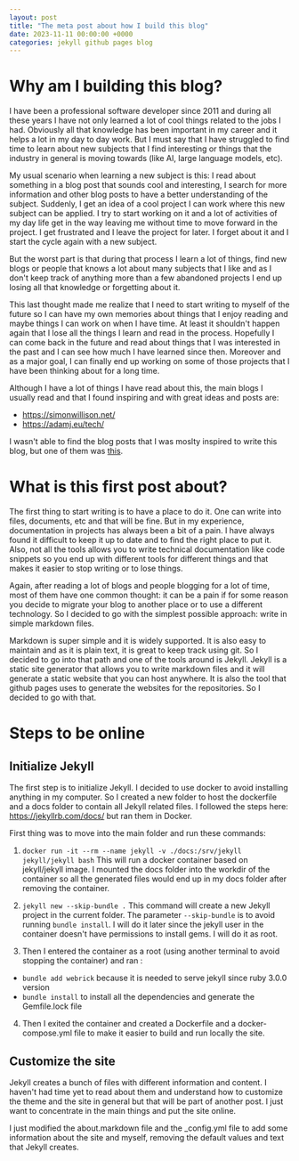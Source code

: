 ```yaml
---
layout: post
title: "The meta post about how I build this blog"
date: 2023-11-11 00:00:00 +0000
categories: jekyll github pages blog
---
```


# Why am I building this blog?

I have been a professional software developer since 2011 and during all these years I have not only learned a lot of cool things related to the jobs I had. Obviously all that knowledge has been important in my career and it helps a lot in my day to day work. But I must say that I have struggled to find time to learn about new subjects that I find interesting or things that the industry in general is moving towards (like AI, large language models, etc).

My usual scenario when learning a new subject is this: I read about something in a blog post that sounds cool and interesting, I search for more information and other blog posts to have a better understanding of the subject. Suddenly, I get an idea of a cool project I can work where this new subject can be applied. I try to start working on it and a lot of activities of my day life get in the way leaving me without time to move forward in the project. I get frustrated and I leave the project for later. I forget about it and I start the cycle again with a new subject.

But the worst part is that during that process I learn a lot of things, find new blogs or people that knows a lot about many subjects that I like and as I don't keep track of anything more than a few abandoned projects I end up losing all that knowledge or forgetting about it.

This last thought made me realize that I need to start writing to myself of the future so I can have my own memories about things that I enjoy reading and maybe things I can work on when I have time. At least it shouldn't happen again that I lose all the things I learn and read in the process. Hopefully I can come back in the future and read about things that I was interested in the past and I can see how much I have learned since then. Moreover and as a major goal, I can finally end up working on some of those projects that I have been thinking about for a long time.

Although I have a lot of things I have read about this, the main blogs I usually read and that I found inspiring and with great ideas and posts are:

- https://simonwillison.net/
- https://adamj.eu/tech/

I wasn't able to find the blog posts that I was moslty inspired to write this blog, but one of them was [this](https://simonwillison.net/2022/Nov/6/what-to-blog-about/).

# What is this first post about?

The first thing to start writing is to have a place to do it. One can write into files, documents, etc and that will be fine. But in my experience, documentation in projects has always been a bit of a pain. I have always found it difficult to keep it up to date and to find the right place to put it. Also, not all the tools allows you to write technical documentation like code snippets so you end up with different tools for different things and that makes it easier to stop writing or to lose things.

Again, after reading a lot of blogs and people blogging for a lot of time, most of them have one common thought: it can be a pain if for some reason you decide to migrate your blog to another place or to use a different technology. So I decided to go with the simplest possible approach: write in simple markdown files.

Markdown is super simple and it is widely supported. It is also easy to maintain and as it is plain text, it is great to keep track using git. So I decided to go into that path and one of the tools around is Jekyll. Jekyll is a static site generator that allows you to write markdown files and it will generate a static website that you can host anywhere. It is also the tool that github pages uses to generate the websites for the repositories. So I decided to go with that.

# Steps to be online

## Initialize Jekyll

The first step is to initialize Jekyll. I decided to use docker to avoid installing anything in my computer. So I created a new folder to host the dockerfile and a docs folder to contain all Jekyll related files. I followed the steps here: https://jekyllrb.com/docs/ but ran them in Docker.

First thing was to move into the main folder and run these commands:

1. `docker run -it --rm --name jekyll -v ./docs:/srv/jekyll jekyll/jekyll bash`
   This will run a docker container based on jekyll/jekyll image. I mounted the docs folder into the workdir of the container so all the generated files would end up in my docs folder after removing the container.

2. `jekyll new --skip-bundle .`
   This command will create a new Jekyll project in the current folder. The parameter `--skip-bundle` is to avoid running `bundle install`. I will do it later since the jekyll user in the container doesn't have permissions to install gems. I will do it as root.

3. Then I entered the container as a root (using another terminal to avoid stopping the container) and ran :

- `bundle add webrick` because it is needed to serve jekyll since ruby 3.0.0 version
- `bundle install` to install all the dependencies and generate the Gemfile.lock file

4. Then I exited the container and created a Dockerfile and a docker-compose.yml file to make it easier to build and run locally the site.

## Customize the site

Jekyll creates a bunch of files with different information and content. I haven't had time yet to read about them and understand how to customize the theme and the site in general but that will be part of another post. I just want to concentrate in the main things and put the site online.

I just modified the about.markdown file and the \_config.yml file to add some information about the site and myself, removing the default values and text that Jekyll creates.
